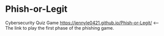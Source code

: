 # Phish-or-Legit
Cybersecurity Quiz Game
https://jennyle0421.github.io/Phish-or-Legit/ <-- The link to play the first phase of the phishing game.
